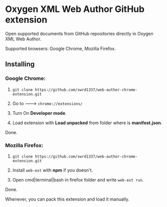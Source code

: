 # Oxygen XML Web Author GitHub extension

Open supported documents from GitHub repositories directly in Oxygen XML Web Author.

Supported browsers: Google Chrome, Mozilla Firefox.



## Installing


### Google Chrome:

1) ```git clone https://github.com/swrd1337/web-author-chrome-extension.git```

2) Go to ---> ```chrome://extensions/```

3) Turn On **Developer mode**.

4) Load extension with **Load unpacked** from folder where is **manifest.json**.

Done.


### Mozilla Firefox:

1) ```git clone https://github.com/swrd1337/web-author-chrome-extension.git```

2) Install ```web-ext``` with **npm** if you doesn't.

3) Open cmd|terminal|bash in firefox folder and write ```web-ext run```.

Done.



Whenever, you can pack this extension and load it manually.
